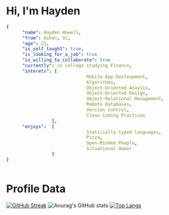 # Hi, I'm **Hayden**
``` yaml
{ 
      "name": Hayden Howell, 
      "from": Aiken, SC, 
      "age": 21,
      "is_self_taught": true, 
      "is_looking_for_a_job": true 
      "is_willing_to_collaborate": true
      "currently": in college studying Finance, 
      "interets": [
                              Mobile-App Devleopment, 
                              Algorithms,
                              Object-Oriented Anaylis, 
                              Object-Oriented Design,
                              Object-Relational Management, 
                              Remote Databases,
                              Version Control,
                              Clean Coding Practices
                 ],
      "enjoys":  [ 
                              Staticially-typed languages,
                              Pizza, 
                              Open-Minded People,
                              Situational Humor
                 ]
}



```
# Profile Data
[![GitHub Streak](https://streak-stats.demolab.com/?user=hayde0264&theme=tokyonight)](https://git.io/streak-stats)
![Anurag's GitHub stats](https://github-readme-stats.vercel.app/api?username=hayde0264&show_icons=true&theme=tokyonight)
[![Top Langs](https://github-readme-stats.vercel.app/api/top-langs/?username=hayde0264&layout=compact&theme=tokyonight)](https://github.com/anuraghazra/github-readme-stats)
<!---
hayde0264/hayde0264 is a ✨ special ✨ repository because its `README.md` (this file) appears on your GitHub profile.
You can click the Preview link to take a look at your changes.
--->
